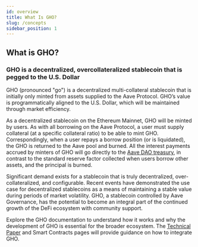 ```yaml
---
id: overview
title: What Is GHO?
slug: /concepts
sidebar_position: 1
---
```


## What is GHO?

### **GHO is a decentralized, overcollateralized stablecoin that is pegged to the U.S. Dollar**

GHO (pronounced "go") is a decentralized multi-collateral stablecoin that is initially only minted from assets supplied to the Aave Protocol. GHO’s value is programmatically aligned to the U.S. Dollar, which will be maintained through market efficiency.

As a decentralized stablecoin on the Ethereum Mainnet, GHO will be minted by users. As with all borrowing on the Aave Protocol, a user must supply collateral (at a specific collateral ratio) to be able to mint GHO. Correspondingly, when a user repays a borrow position (or is liquidated), the GHO is returned to the Aave pool and burned. All the interest payments accrued by minters of GHO will go directly to the [Aave DAO treasury](https://zapper.fi/daos/aave), in contrast to the standard reserve factor collected when users borrow other assets, and the principal is burned.

Significant demand exists for a stablecoin that is truly decentralized, over-collateralized, and configurable. Recent events have demonstrated the use case for decentralized stablecoins as a means of maintaining a stable value during periods of market volatility. GHO, a stablecoin controlled by Aave Governance, has the potential to become an integral part of the continued growth of the DeFi ecosystem with community support.

Explore the GHO documentation to understand how it works and why the development of GHO is essential for the broader ecosystem. The [Technical Paper](https://github.com/aave/gho/blob/main/techpaper/GHO_Technical_Paper.pdf) and Smart Contracts pages will provide guidance on how to integrate GHO.
